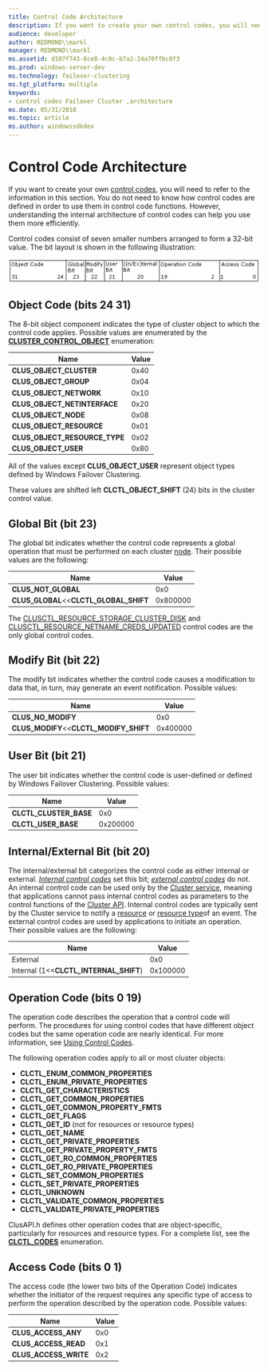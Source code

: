 ```yaml
---
title: Control Code Architecture
description: If you want to create your own control codes, you will need to refer to the information in this section.
audience: developer
author: REDMOND\\markl
manager: REDMOND\\markl
ms.assetid: d107f743-8ce8-4c0c-b7a2-24a70ffbc0f3
ms.prod: windows-server-dev
ms.technology: failover-clustering
ms.tgt_platform: multiple
keywords:
- control codes Failover Cluster ,architecture
ms.date: 05/31/2018
ms.topic: article
ms.author: windowssdkdev
---
```


# Control Code Architecture

If you want to create your own [control codes](about-control-codes.md), you will need to refer to the information in this section. You do not need to know how control codes are defined in order to use them in control code functions. However, understanding the internal architecture of control codes can help you use them more efficiently.

Control codes consist of seven smaller numbers arranged to form a 32-bit value. The bit layout is shown in the following illustration:

![](images/wfcode.png)

## Object Code (bits 24 31)

The 8-bit object component indicates the type of cluster object to which the control code applies. Possible values are enumerated by the [**CLUSTER\_CONTROL\_OBJECT**](/windows/previous-versions/ClusAPI/ne-clusapi-cluster_control_object?branch=master) enumeration:



| Name                                        | Value           |
|---------------------------------------------|-----------------|
| **CLUS\_OBJECT\_CLUSTER**<br/>        | 0x40<br/> |
| **CLUS\_OBJECT\_GROUP**<br/>          | 0x04<br/> |
| **CLUS\_OBJECT\_NETWORK**<br/>        | 0x10<br/> |
| **CLUS\_OBJECT\_NETINTERFACE**<br/>   | 0x20<br/> |
| **CLUS\_OBJECT\_NODE**<br/>           | 0x08<br/> |
| **CLUS\_OBJECT\_RESOURCE**<br/>       | 0x01<br/> |
| **CLUS\_OBJECT\_RESOURCE\_TYPE**<br/> | 0x02<br/> |
| **CLUS\_OBJECT\_USER**<br/>           | 0x80<br/> |



 

All of the values except **CLUS\_OBJECT\_USER** represent object types defined by Windows Failover Clustering.

These values are shifted left **CLCTL\_OBJECT\_SHIFT** (24) bits in the cluster control value.

## Global Bit (bit 23)

The global bit indicates whether the control code represents a global operation that must be performed on each cluster [node](nodes.md). Their possible values are the following:



| Name                                                        | Value               |
|-------------------------------------------------------------|---------------------|
| **CLUS\_NOT\_GLOBAL**<br/>                            | 0x0<br/>      |
| **CLUS\_GLOBAL**&lt;&lt;**CLCTL\_GLOBAL\_SHIFT**<br/> | 0x800000<br/> |



 

The [CLUSCTL\_RESOURCE\_STORAGE\_CLUSTER\_DISK](clusctl-resource-storage-cluster-disk.md) and [CLUSCTL\_RESOURCE\_NETNAME\_CREDS\_UPDATED](clusctl-resource-netname-creds-updated.md) control codes are the only global control codes.

## Modify Bit (bit 22)

The modify bit indicates whether the control code causes a modification to data that, in turn, may generate an event notification. Possible values:



| Name                                                        | Value               |
|-------------------------------------------------------------|---------------------|
| **CLUS\_NO\_MODIFY**<br/>                             | 0x0<br/>      |
| **CLUS\_MODIFY**&lt;&lt;**CLCTL\_MODIFY\_SHIFT**<br/> | 0x400000<br/> |



 

## User Bit (bit 21)

The user bit indicates whether the control code is user-defined or defined by Windows Failover Clustering. Possible values:



| Name                                | Value               |
|-------------------------------------|---------------------|
| **CLCTL\_CLUSTER\_BASE**<br/> | 0x0<br/>      |
| **CLCTL\_USER\_BASE**<br/>    | 0x200000<br/> |



 

## Internal/External Bit (bit 20)

The internal/external bit categorizes the control code as either internal or external. [*Internal control codes*](i-gly.md#-wolf-internal-control-code-gly) set this bit; [*external control codes*](e-gly.md#-wolf-external-control-code-gly) do not. An internal control code can be used only by the [Cluster service](cluster-service.md), meaning that applications cannot pass internal control codes as parameters to the control functions of the [Cluster API](cluster-api.md). Internal control codes are typically sent by the Cluster service to notify a [resource](resources.md) or [resource type](resource-types.md)of an event. The external control codes are used by applications to initiate an operation. Their possible values are the following:



| Name                                                      | Value               |
|-----------------------------------------------------------|---------------------|
| External<br/>                                       | 0x0<br/>      |
| Internal (1&lt;&lt;**CLCTL\_INTERNAL\_SHIFT**)<br/> | 0x100000<br/> |



 

## Operation Code (bits 0 19)

The operation code describes the operation that a control code will perform. The procedures for using control codes that have different object codes but the same operation code are nearly identical. For more information, see [Using Control Codes](using-control-codes.md).

The following operation codes apply to all or most cluster objects:

-   **CLCTL\_ENUM\_COMMON\_PROPERTIES**
-   **CLCTL\_ENUM\_PRIVATE\_PROPERTIES**
-   **CLCTL\_GET\_CHARACTERISTICS**
-   **CLCTL\_GET\_COMMON\_PROPERTIES**
-   **CLCTL\_GET\_COMMON\_PROPERTY\_FMTS**
-   **CLCTL\_GET\_FLAGS**
-   **CLCTL\_GET\_ID** (not for resources or resource types)
-   **CLCTL\_GET\_NAME**
-   **CLCTL\_GET\_PRIVATE\_PROPERTIES**
-   **CLCTL\_GET\_PRIVATE\_PROPERTY\_FMTS**
-   **CLCTL\_GET\_RO\_COMMON\_PROPERTIES**
-   **CLCTL\_GET\_RO\_PRIVATE\_PROPERTIES**
-   **CLCTL\_SET\_COMMON\_PROPERTIES**
-   **CLCTL\_SET\_PRIVATE\_PROPERTIES**
-   **CLCTL\_UNKNOWN**
-   **CLCTL\_VALIDATE\_COMMON\_PROPERTIES**
-   **CLCTL\_VALIDATE\_PRIVATE\_PROPERTIES**

ClusAPI.h defines other operation codes that are object-specific, particularly for resources and resource types. For a complete list, see the [**CLCTL\_CODES**](/windows/previous-versions/ClusAPI/ne-clusapi-clctl_codes?branch=master) enumeration.

## Access Code (bits 0 1)

The access code (the lower two bits of the Operation Code) indicates whether the initiator of the request requires any specific type of access to perform the operation described by the operation code. Possible values:



| Name                               | Value          |
|------------------------------------|----------------|
| **CLUS\_ACCESS\_ANY**<br/>   | 0x0<br/> |
| **CLUS\_ACCESS\_READ**<br/>  | 0x1<br/> |
| **CLUS\_ACCESS\_WRITE**<br/> | 0x2<br/> |



 

 

 





